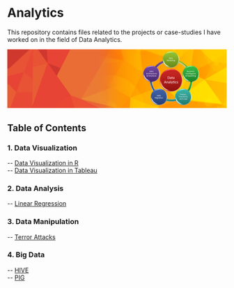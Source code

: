 # Analytics
This repository contains files related to the projects or case-studies I have worked on in the field of Data Analytics.

![alt text](DataAnalytics.png "data analytics")

## Table of Contents

### 1. Data Visualization
-- <a href="https://github.com/rohanshetty1888/Analytics/tree/master/DataVisualization/Most_Valuable_Brands">Data Visualization in R</a><br>
-- <a href="https://github.com/rohanshetty1888/Analytics/tree/master/DataVisualization/Tableau">Data Visualization in Tableau</a>

### 2. Data Analysis
-- <a href="https://github.com/rohanshetty1888/Analytics/tree/master/DataAnalysis/LinearRegression">Linear Regression</a>

### 3. Data Manipulation
-- <a href="https://github.com/rohanshetty1888/Analytics/tree/master/DataManipulation/TerrorAttacks">Terror Attacks</a>

### 4. Big Data
-- <a href="https://github.com/rohanshetty1888/Analytics/tree/master/BigData/HIVE">HIVE</a><br>
-- <a href="https://github.com/rohanshetty1888/Analytics/tree/master/BigData/PIG">PIG</a>
